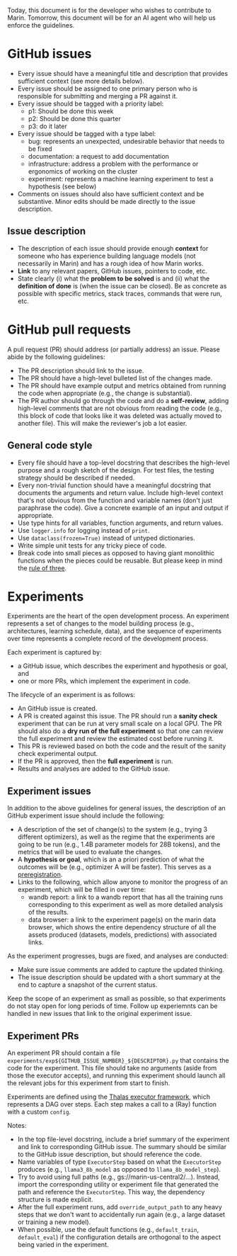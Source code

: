 Today, this document is for the developer who wishes to contribute to Marin.
Tomorrow, this document will be for an AI agent who will help us enforce the
guidelines.

# GitHub issues

- Every issue should have a meaningful title and description that provides
  sufficient context (see more details below).
- Every issue should be assigned to one primary person who is responsible for
  submitting and merging a PR against it.
- Every issue should be tagged with a priority label:
  * p1: Should be done this week
  * p2: Should be done this quarter
  * p3: do it later
- Every issue should be tagged with a type label:
  * bug: represents an unexpected, undesirable behavior that needs to be fixed
  * documentation: a request to add documentation
  * infrastructure: address a problem with the performance or ergonomics of
    working on the cluster
  * experiment: represents a machine learning experiment to test a hypothesis (see below)
- Comments on issues should also have sufficient context and be substantive.
  Minor edits should be made directly to the issue description.

## Issue description

- The description of each issue should provide enough **context** for someone
  who has experience building language models (not necessarily in Marin)
  and has a rough idea of how Marin works.
- **Link** to any relevant papers, GitHub issues, pointers to code, etc.
- State clearly (i) what the **problem to be solved** is and (ii) what the
  **definition of done** is (when the issue can be closed).  Be as concrete as
  possible with specific metrics, stack traces, commands that were run, etc.

# GitHub pull requests

A pull request (PR) should address (or partially address) an issue.  Please
abide by the following guidelines:

- The PR description should link to the issue.
- The PR should have a high-level bulleted list of the changes made.
- The PR should have example output and metrics obtained from running the code
  when appropriate (e.g., the change is substantial).
- The PR author should go through the code and do a **self-review**, adding
  high-level comments that are not obvious from reading the code (e.g., this
  block of code that looks like it was deleted was actually moved to another
  file).  This will make the reviewer's job a lot easier.

## General code style

- Every file should have a top-level docstring that describes the high-level
  purpose and a rough sketch of the design.  For test files, the testing strategy
  should be described if needed.
- Every non-trivial function should have a meaningful docstring that documents
  the arguments and return value.  Include high-level context that's not
  obvious from the function and variable names (don't just paraphrase the
  code).  Give a concrete example of an input and output if appropriate.
- Use type hints for all variables, function arguments, and return values.
- Use `logger.info` for logging instead of `print`.
- Use `dataclass(frozen=True)` instead of untyped dictionaries.
- Write simple unit tests for any tricky piece of code.
- Break code into small pieces as opposed to having giant monolithic functions
  when the pieces could be reusable. But please keep in mind the [rule of three](https://en.wikipedia.org/wiki/Rule_of_three_(computer_programming)).

# Experiments

Experiments are the heart of the open development process.  An experiment represents
a set of changes to the model building process (e.g., architectures, learning
schedule, data), and the sequence of experiments over time represents a complete
record of the development process.

Each experiment is captured by:
- a GitHub issue, which describes the experiment and hypothesis or goal, and
- one or more PRs, which implement the experiment in code.

The lifecycle of an experiment is as follows:
- An GitHub issue is created.
- A PR is created against this issue.  The PR should run a **sanity check**
  experiment that can be run at very small scale on a local GPU.  The PR should
  also do a **dry run of the full experiment** so that one can review the full
  experiment and review the estimated cost before running it.
- This PR is reviewed based on both the code and the result of the sanity check
  experimental output.
- If the PR is approved, then the **full experiment** is run.
- Results and analyses are added to the GitHub issue.

## Experiment issues

In addition to the above guidelines for general issues, the description of an
GitHub experiment issue should include the following:
- A description of the set of change(s) to the system (e.g., trying 3 different
  optimizers), as well as the regime that the experiments are going to be run
  (e.g., 1.4B parameter models for 28B tokens), and the metrics that will be
  used to evaluate the changes.
- A **hypothesis or goal**, which is an a priori prediction of what the outcomes
  will be (e.g., optimizer A will be faster). This serves as a
  [preregistration](https://en.wikipedia.org/wiki/Preregistration).
- Links to the following, which allow anyone to monitor the progress of an
  experiment, which will be filled in over time:
  * wandb report: a link to a wandb report that has all the training runs
    corresponding to this experiment as well as more detailed analysis of the
    results.
  * data browser: a link to the experiment page(s) on the marin data browser,
    which shows the entire dependency structure of all the assets produced
    (datasets, models, predictions) with associated links.

As the experiment progresses, bugs are fixed, and analyses are conducted:
- Make sure issue comments are added to capture the updated thinking.
- The issue description should be updated with a short summary at the end to
  capture a snapshot of the current status.

Keep the scope of an experiment as small as possible, so that experiments do
not stay open for long periods of time.  Follow up experiemnts can be handled
in new issues that link to the original experiment issue.

## Experiment PRs

An experiment PR should contain a file
`experiments/exp${GITHUB_ISSUE_NUMBER}_${DESCRIPTOR}.py` that contains the code
for the experiment.  This file should take no arguments (aside from those the
executor accepts), and running this experiment should launch all the relevant
jobs for this experiment from start to finish.

Experiments are defined using the [Thalas executor framework](https://github.com/marin-community/thalas/blob/main/docs/explanations/executor.md),
which represents a DAG over steps.  Each step makes a call to a (Ray)
function with a custom `config`.

Notes:

- In the top file-level docstring, include a brief summary of the experiment and
  link to corresponding GitHub issue.  The summary should be similar to the
  GitHub issue description, but should reference the code.
- Name variables of type `ExecutorStep` based on what the `ExecutorStep`
  produces (e.g., `llama3_8b_model` as opposed to `llama_8b_model_step`).
- Try to avoid using full paths (e.g., gs://marin-us-central2/...).
  Instead, import the corresponding utility or experiment file that generated
  the path and reference the `ExecutorStep`.  This way, the dependency structure
  is made explicit.
- After the full experiment runs, add `override_output_path` to any heavy steps
  that we don't want to accidentally run again (e.g., a large dataset or training
  a new model).
- When possible, use the default functions (e.g., `default_train`,
  `default_eval`) if the configuration details are orthogonal to the aspect
  being varied in the experiment.
